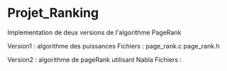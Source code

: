 # Projet_Ranking

Implementation de deux versions de l'algorithme PageRank

Version1 : algorithme des puissances 
    Fichiers : page_rank.c 
               page_rank.h

Version2 : algorithme de pageRank utilisant Nabla 
    Fichiers :